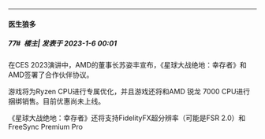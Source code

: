 

*****

####  医生狼多  
##### 77#         楼主| 发表于 2023-1-6 00:01

在CES 2023演讲中，AMD的董事长苏姿丰宣布，《星球大战绝地：幸存者》和AMD签署了合作伙伴协议。

游戏将为Ryzen CPU进行专属优化，并且游戏还将和AMD 锐龙 7000 CPU进行捆绑销售。目前优惠尚未上线。

《星球大战绝地：幸存者》还将支持FidelityFX超分辨率（可能是FSR 2.0）和FreeSync Premium Pro

